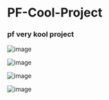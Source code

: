 # PF-Cool-Project
### pf very kool project 

![image](https://github.com/user-attachments/assets/ee0f761e-377b-4b0c-9a9d-2fda7ec7e1a8)

![image](https://github.com/user-attachments/assets/66c29a01-f016-4b7c-9294-5fecabc77872)

![image](https://github.com/user-attachments/assets/ba28fd54-0019-4a8e-b70b-ac7e97f21857)

![image](https://github.com/user-attachments/assets/694c9840-11b8-4280-ac24-165f1ad9e3e2)



